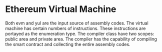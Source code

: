 # Ethereum Virtual Machine

Both evm and yul are the input source of assembly codes. The virtual machine has certain numbers of instructions. These instructions are portayed as the enumeration type. The compiler class have two scopes: public area and private area. The compiler has the capability of compiling the smart contract and collecting the entire assembly codes. 



